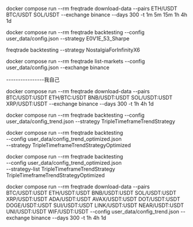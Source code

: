 docker compose run --rm freqtrade download-data --pairs ETH/USDT BTC/USDT SOL/USDT  --exchange binance --days 300 -t 1m 5m 15m 1h 4h 1d

docker compose run --rm freqtrade backtesting --config user_data/config.json --strategy E0V1E_53_Sharpe 





freqtrade backtesting --strategy NostalgiaForInfinityX6


docker compose run --rm freqtrade list-markets --config user_data/config.json --exchange binance

----------------我自己

docker compose run --rm freqtrade download-data --pairs BTC/USDT:USDT ETH/BTC:USDT BNB/USDT:USDT SOL/USDT:USDT XRP/USDT:USDT  --exchange binance --days 300 -t 1h 4h 1d


 docker compose run --rm freqtrade backtesting --config user_data/config_trend.json --strategy TripleTimeframeTrendStrategy

docker compose run --rm freqtrade backtesting \
    --config user_data/config_trend_optimized.json \
    --strategy TripleTimeframeTrendStrategyOptimized

docker compose run --rm freqtrade backtesting \
    --config user_data/config_trend_optimized.json \
    --strategy-list TripleTimeframeTrendStrategy TripleTimeframeTrendStrategyOptimized
 

docker compose run --rm freqtrade download-data --pairs BTC/USDT:USDT ETH/USDT:USDT BNB/USDT:USDT SOL/USDT:USDT XRP/USDT:USDT ADA/USDT:USDT AVAX/USDT:USDT DOT/USDT:USDT DOGE/USDT:USDT SUI/USDT:USDT LINK/USDT:USDT NEAR/USDT:USDT UNI/USDT:USDT WIF/USDT:USDT --config user_data/config_trend.json  --exchange binance --days 300 -t 1h 4h 1d